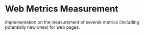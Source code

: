 # Web Metrics Measurement
Implementation on the measurement of severak metrics (including potentially new ones) for web pages.

